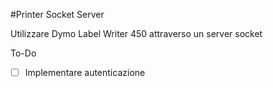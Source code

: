 #Printer Socket Server

Utilizzare Dymo Label Writer 450 attraverso un server socket

To-Do

- [ ] Implementare autenticazione